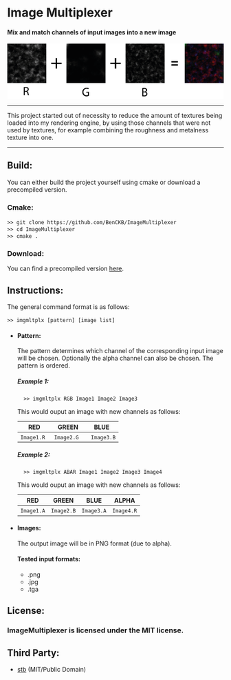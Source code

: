 # Image Multiplexer
#### Mix and match channels of input images into a new image
<img align="center" src="./images/Example1.png" alt="Image1"/>

***
This project started out of necessity to reduce the amount of textures being loaded into my rendering engine, by using those channels that were not used by textures, for example combining the roughness and metalness texture into one. 

***
## Build:
You can either build the project yourself using cmake or download a precompiled version.
### Cmake:
    >> git clone https://github.com/BenCKB/ImageMultiplexer
    >> cd ImageMultiplexer
    >> cmake .

### Download:
You can find a precompiled version [here](https://github.com/BenCKB/ImageMultiplexer/releases).

## Instructions:
The general command format is as follows:

    >> imgmltplx [pattern] [image list]

* #### Pattern:
    The pattern determines which channel of the corresponding input image will be chosen. Optionally the alpha channel can also be chosen. The pattern is ordered.
    ##### Example 1: 

        >> imgmltplx RGB Image1 Image2 Image3
    This would ouput an image with new channels as follows:

    | RED        | GREEN           | BLUE  |
    |:-------------:|:-------------:| :-----:|
    |`Image1.R `     | `Image2.G `|` Image3.B` |

    ##### Example 2: 

        >> imgmltplx ABAR Image1 Image2 Image3 Image4
    This would ouput an image with new channels as follows:

    | RED        | GREEN           | BLUE  | ALPHA |
    |:-------------:|:-------------:| :-----:| :-----:|
    | `Image1.A`      | `Image2.B` | `Image3.A` | `Image4.R`|

* #### Images: 
    The output image will be in PNG format (due to alpha).
    
    #### Tested input formats:
    - .png
    - .jpg
    - .tga

## License:
### ImageMultiplexer is licensed under the MIT license.

## Third Party:
* [stb](https://github.com/nothings/) (MIT/Public Domain) 
